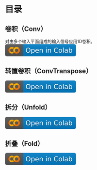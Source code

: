 # 目录

## 卷积（Conv）
对由多个输入平面组成的输入信号应用1D卷积。
[![](/imgs/colab-badge.svg)](https://colab.research.google.com/github/itmorn/AI.handbook/blob/main/DL/module/Convolution/conv.ipynb)

## 转置卷积（ConvTranspose）

[![](/imgs/colab-badge.svg)](https://colab.research.google.com/github/itmorn/AI.handbook/blob/main/DL/module/Convolution/convTranspose.ipynb)

## 拆分（Unfold）

[![](/imgs/colab-badge.svg)](https://colab.research.google.com/github/itmorn/AI.handbook/blob/main/DL/module/Convolution/unford.ipynb)

## 折叠（Fold）

[![](/imgs/colab-badge.svg)](https://colab.research.google.com/github/itmorn/AI.handbook/blob/main/DL/module/Convolution/ford.ipynb)
